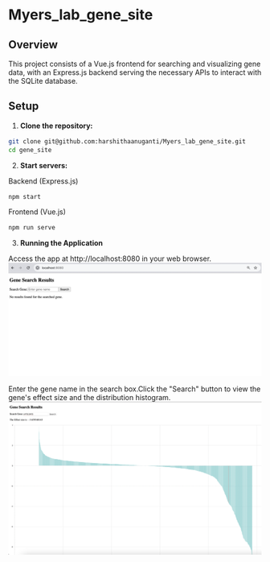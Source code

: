 # Myers_lab_gene_site

## Overview

This project consists of a Vue.js frontend for searching and visualizing gene data, with an Express.js backend serving the necessary APIs to interact with the SQLite database.

## Setup

1. **Clone the repository:**

```bash
git clone git@github.com:harshithaanuganti/Myers_lab_gene_site.git
cd gene_site
```

2. **Start servers:**

Backend (Express.js)

```bash
npm start
```

Frontend (Vue.js)
```bash
npm run serve
```

3. **Running the Application**

Access the app at http://localhost:8080 in your web browser.
![Alt text](image.png)

Enter the gene name in the search box.Click the "Search" button to view the gene's effect size and the distribution histogram.
![Alt text](image-1.png)


